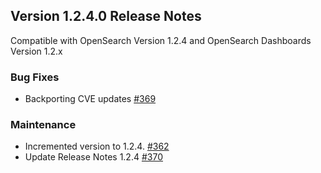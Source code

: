 ## Version 1.2.4.0 Release Notes

Compatible with OpenSearch Version 1.2.4 and OpenSearch Dashboards Version 1.2.x

### Bug Fixes
* Backporting CVE updates [#369](https://github.com/opensearch-project/observability/pull/369)

### Maintenance
* Incremented version to 1.2.4. [#362](https://github.com/opensearch-project/observability/pull/362)
* Update Release Notes 1.2.4 [#370](https://github.com/opensearch-project/observability/pull/370)